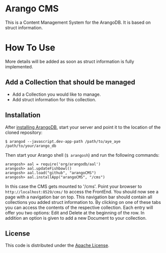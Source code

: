 Arango CMS
==========

This is a Content Management System for the ArangoDB.
It is based on struct information.


# How To Use

More details will be added as soon as struct information is fully implemented.

## Add a Collection that should be managed

* Add a Collection you would like to manage.
* Add struct information for this collection.


## Installation

After [installing ArangoDB](http://www.arangodb.org/download), start your server and point it to the location of the cloned repository:

    $ arangod --javascript.dev-app-path /path/to/aye_aye /path/to/your/arango_db

Then start your Arango shell (`$ arangosh`) and run the following commands:

    arangosh> aal = require('org/arangodb/aal')
    arangosh> aal.updateFishbowl()
    arangosh> aal.load("github", "arangoCMS")
    arangosh> aal.installApp("arangoCMS", "/cms")

In this case the CMS gets mounted to '/cms'.
Point your browser to `http://localhost:8529/cms/` to access the FrontEnd.
You should now see a page with a navigation bar on top.
This navigation bar should contain all collections you added struct information to.
By clicking on one of these tabs you can access the contents of the respective collection.
Each entry will offer you two options: Edit and Delete at the beginning of the row.
In addition an option is given to add a new Document to your collection.

## License

This code is distributed under the [Apache License](http://www.apache.org/licenses/LICENSE-2.0).